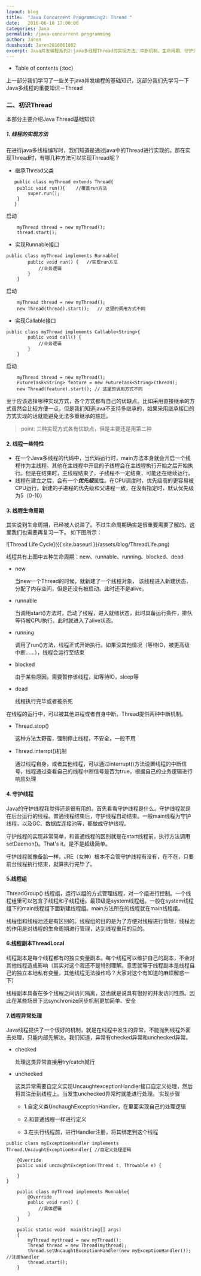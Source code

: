 ```yaml
---
layout: blog
title:  "Java Concurrent Programming2: Thread "
date:   2016-06-18 17:00:00
categories: Java
permalink: /java-concurrent programming
author: Jaren
duoshuoid: Jaren2016061802
excerpt: Java并发编程系列2:java多线程Thread的实现方法、中断机制、生命周期、守护进程等
---
```


* Table of contents
{:toc}



上一部分我们学习了一些关于java并发编程的基础知识，这部分我们先学习一下Java多线程的重要知识－Thread

###	二、初识Thread
 本部分主要介绍Java Thread基础知识

##### 1. 线程的实现方法

 在进行java多线程编写时，我们知道是通过java中的Thread进行实现的。那在实现Thread时，有哪几种方法可以实现Thread呢？

* 继承Thread父类
   
~~~
   public class myThread extends Thread{
   	public void run(){    //覆盖run方法
   		super.run();
   	}
   }
~~~
   
   启动
   
~~~
    myThread thread = new myThread();
    thread.start();
~~~
   
* 实现Runnable接口

~~~
public class myThread implements Runnable{
        public void run() {   //实现run方法
            //业务逻辑
        }
    }
~~~
	
   启动
   
~~~
    myThread thread = new myThread();
    new Thread(thread).start();   // 这里的调用方式不同
~~~


* 实现Callable接口
	
~~~
public class myThread implements Callable<String>{
        public void call() {
            //业务逻辑
        }
    }
~~~
    
  启动
   
~~~
	myThread thread = new myThread();
    FutureTask<String> feature = new FutureTask<String>(thread);
    new Thread(feature).start(); // 这里的调用方式不同
~~~

至于应该选择哪种实现方式，各个方式都有自己的优缺点。比如采用直接继承的方式虽然会比较方便一点，但是我们知道java不支持多继承的，如果采用继承接口的方式实现的话就能避免无法多重继承的尴尬。
 
>point: 三种实现方式各有优缺点，但是主要还是用第二种

#### 2. 线程一些特性

* 在一个Java多线程的代码中，当代码运行时，main方法本身就会开启一个线程作为主线程。其他在主线程中开启的子线程会在主线程执行开始之后开始执行。但是在结束时，主线程结束了，子线程不一定结束，可能还在继续运行。
* 线程在建立之后，会有一个***优先级***属性。在CPU调度时，优先级高的更容易被CPU运行。新建的子进程的优先级和父进程一致，在没有指定时，默认优先级为5（0-10） 

#### 3. 线程生命周期

其实说到生命周期，已经被人说滥了。不过生命周期确实是很重要需要了解的。这里我们也需要再复习一下。
如下图所示：

![Thread Life Cycle]({{ site.baseurl }}/assets/blog/ThreadLife.png)

线程共有上图中五种生命周期：new、runnable、running、blocked、dead

* new

	当new一个Thread的时候，就新建了一个线程对象， 该线程进入新建状态，分配了内存空间，但是还没有被启动。此时还不是alive。

* runnable

	当调用start()方法时，启动了线程，进入就绪状态，此时具备运行条件，排队等待被CPU执行。此时就进入了alive状态。

* running

	调用了run()方法，线程正式开始执行。如果没其他情况（等待IO，被更高级中断……），线程会运行至结束

* blocked

	由于某些原因，需要暂停该线程，如等待IO，sleep等

* dead

	线程执行完毕或者被杀死
	
在线程的运行中，可以被其他进程或者自身中断。Thread提供两种中断机制。

* Thread.stop()

	这种方法太野蛮，强制停止线程，不安全，一般不用

* Thread.interrpt()机制

	通过线程自身，或者其他线程，可以通过interrupt()方法设置线程的中断信号，线程通过查看自己的线程中断信号是否为true，根据自己的业务逻辑进行响应处理
	
	
	
#### 4. 守护线程

Java的守护线程我觉得还是很有用的。首先看看守护线程是什么。守护线程就是在后台运行的线程。普通线程结束后，守护线程自动结束。一般main线程为守护线程，以及GC、数据库连接池等，都做成守护线程。

守护线程的实现非常简单，和普通线程的区别就是在start线程前，执行方法调用setDaemon()。That's it。是不是超级简单。

守护线程就像备胎一样，JRE（女神）根本不会管守护线程有没有，在不在，只要前台线程执行结束，就算执行完毕了。

#### 5.线程组

ThreadGroup() 线程组，运行以组的方式管理线程，对一个组进行控制。一个线程组里可以包含子线程和子线程组。最顶级是system线程组。一般在system线程组下的main线程组下面新建线程组。main方法所在的线程就在main线程组。

线程组和线程池还是有区别的。线程组的目的是为了方便对线程进行管理，线程池的作用是对线程的生命周期进行管理，达到线程重用的目的。

#### 6.线程副本ThreadLocal

线程副本是每个线程都有的独立变量副本。每个线程可以维护自己的副本，不会对其他线程造成影响（其实对这个我还不是特别理解。意思就等于线程副本是线程自己的独立本地私有变量，其他线程无法操作吗？大家对这个有知道的麻烦解惑一下）

线程副本具备在多个线程之间访问隔离，这也就是说具有很好的并发访问性质。因此在某些场景下比synchronize同步机制更加简单、安全

#### 7.线程异常处理

Java线程提供了一个很好的机制，就是在线程中发生的异常，不能抛到线程外面去处理，只能内部先解决。我们知道，异常有checked异常和unchecked异常。

* checked

	处理这类异常直接用try/catch就行

* unchecked

	这类异常需要自定义实现UncaughtexceptionHandler接口自定义处理，然后将其注册到线程上。当发生unchecked异常时就能进行处理。
	实现步骤
	
	* 1.自定义类UnchaughExceptionHandler，在里面实现自己的处理逻辑
	
	* 2.和普通线程一样进行定义
	
	* 3.在执行线程前，进行Handler注册，将其绑定到这个线程
	
	
	
~~~
public class myExceptionHandler implements Thread.UncaughtExceptionHandler{ //自定义处理逻辑
    
    @Override
    public void uncaughtException(Thread t, Throwable e) {
        
    }
}
    
    public class myThread implements Runnable{
        @Override
        public void run() {
            //具体逻辑
        }
    }
    
    public static void  main(String[] args)
    {
        myThread mythread = new myThread();
        Thread thread = new Thread(mythread);
        thread.setUncaughtExceptionHandler(new myExceptionHandler());   //注册handler
        thread.start();
    }
~~~	 